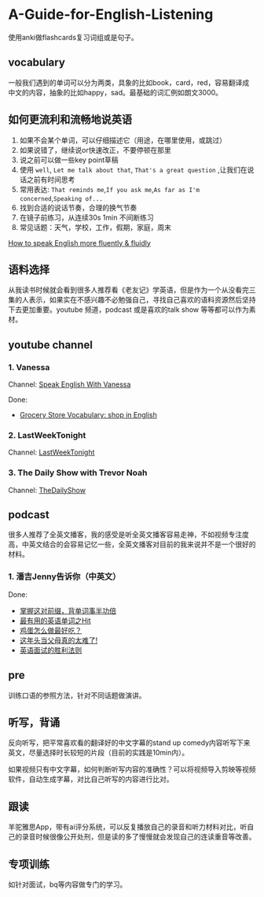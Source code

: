 # A-Guide-for-English-Listening

使用anki做flashcards复习词组或是句子。

## vocabulary
一般我们遇到的单词可以分为两类，具象的比如book，card，red，容易翻译成中文的内容，抽象的比如happy，sad。最基础的词汇例如朗文3000。

## 如何更流利和流畅地说英语
1. 如果不会某个单词，可以仔细描述它（用途，在哪里使用，或跳过）
2. 如果说错了，继续说or快速改正，不要停顿在那里
3. 说之前可以做一些key point草稿
4. 使用 `well`, `Let me talk about that`, `That's a great question` ,让我们在说话之前有时间思考
5. 常用表达: `That reminds me`,`If you ask me`,`As far as I'm concerned`,`Speaking of...`
6. 找到合适的说话节奏，合理的换气节奏
7. 在镜子前练习，从连续30s 1min 不间断练习
8. 常见话题：天气，学校，工作，假期，家庭，周末

[How to speak English more fluently & fluidly](https://www.youtube.com/watch?v=y0P-_atY41M)


## 语料选择
从我读书时候就会看到很多人推荐看《老友记》学英语，但是作为一个从没看完三集的人表示，如果实在不感兴趣不必勉强自己，寻找自己喜欢的语料资源然后坚持下去更加重要。youtube 频道，podcast 或是喜欢的talk show 等等都可以作为素材。

## youtube channel

### 1. Vanessa
Channel: [Speak English With Vanessa](https://www.youtube.com/c/TeacherVanessa)

Done:
* [Grocery Store Vocabulary: shop in English](https://www.youtube.com/watch?v=ijQDxwUGIOg)

### 2. LastWeekTonight
Channel: [LastWeekTonight](https://www.youtube.com/user/LastWeekTonight)

### 3. The Daily Show with Trevor Noah
Channel: [TheDailyShow](https://www.youtube.com/c/TheDailyShow)


## podcast

很多人推荐了全英文播客，我的感受是听全英文播客容易走神，不如视频专注度高，中英文结合的会容易记忆一些，全英文播客对目前的我来说并不是一个很好的材料。

### 1. 潘吉Jenny告诉你（中英文）

Done:
* [掌握这对前缀，背单词事半功倍](https://mp.weixin.qq.com/s/iVODdzYnoHUYEbuSQ3J1yg)
* [最有用的英语单词之Hit](https://mp.weixin.qq.com/s/53kmjR3cXs8lRfCJVqC1gA)
* [鸡蛋怎么做最好吃？](https://mp.weixin.qq.com/s/6OiuWMfrrWSN8dFdRpnNaQ)
* [这年头当父母真的太难了!](https://mp.weixin.qq.com/s/GflfZ2x-2WEQwrSoiL7BZQ)
* [英语面试的胜利法则](https://mp.weixin.qq.com/s/OVBaTPE4EOUdEX6xX34LZg)


## pre
训练口语的参照方法，针对不同话题做演讲。

## 听写，背诵
反向听写，把平常喜欢看的翻译好的中文字幕的stand up comedy内容听写下来英文，尽量选择时长较短的片段（目前的实践是10min内）。

如果视频只有中文字幕，如何判断听写内容的准确性？可以将视频导入剪映等视频软件，自动生成字幕，对比自己听写的内容进行比对。

## 跟读
羊驼雅思App，带有ai评分系统，可以反复播放自己的录音和听力材料对比，听自己的录音时候很像公开处刑，但是读的多了慢慢就会发现自己的连读重音等改善。

## 专项训练
如针对面试，bq等内容做专门的学习。


